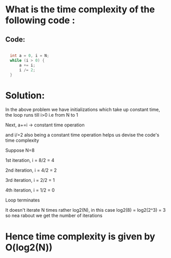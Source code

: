 # What is the time complexity of the following code :
## Code:

```c

  int a = 0, i = N;
  while (i > 0) {
      a += i;
      i /= 2;
  }
```
# Solution: 
In the above problem we have initializations which take up constant time, the loop runs till i>0 i.e from N to 1

Next, a+=i -> constant time operation

and i/=2 also being a constant time operation helps us devise the code's time complexity

Suppose N=8

1st iteration, i = 8/2 = 4

2nd iteration, i = 4/2 = 2

3rd iteration, i = 2/2 = 1

4th iteration, i = 1/2 = 0

Loop terminates

It doesn't iterate N times rather log2(N), in this case log2(8) = log2(2^3) = 3 so nea rabout we get the number of iterations

# Hence time complexity is given by O(log2(N))


